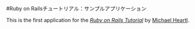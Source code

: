 #Ruby on Railsチュートリアル：サンプルアプリケーション

This is the first application for the
[*Ruby on Rails Tutorial*](http://railstutorial.jp/)
by [Michael Heartl](http://www.michaelhartl.com/).
